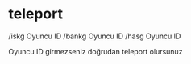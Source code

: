 # teleport
/iskg Oyuncu ID 
/bankg Oyuncu ID 
/hasg Oyuncu ID 

Oyuncu ID girmezseniz doğrudan teleport olursunuz
